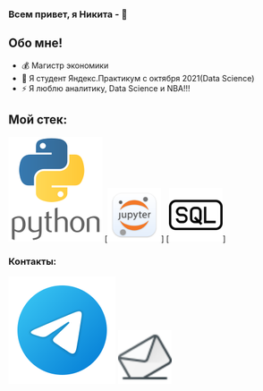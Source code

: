 ### Всем привет, я Никита -  👋

## Обо мне!
- 💰 Магистр экономики
- :orange_book: Я студент Яндекс.Практикум с октября 2021(Data Science)
- ⚡  Я люблю аналитику, Data Science и NBA!!!

## Мой стек:
![Python](./icons/python.svg)
[<img src="./icons/jupyter.svg" width="96px" height="96px">]
[<img src="./icons/sql.svg" width="96px" height="96px">]

### Контакты:
[<img src="./icons/telegram.svg">](https://t.me/NikitaTsyrulnik)
[<img src="./icons/mail.svg" width="96px" height="96px">](mailto:nicitacir@yandex.ru)
